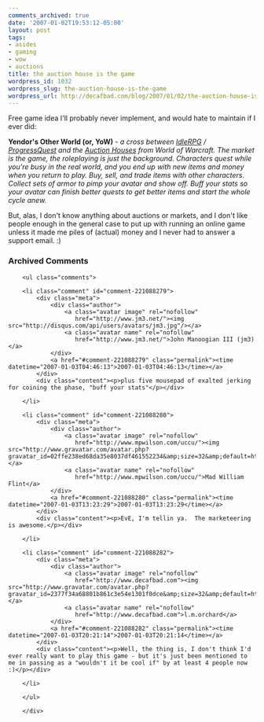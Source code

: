 ```yaml
---
comments_archived: true
date: '2007-01-02T19:53:12-05:00'
layout: post
tags:
- asides
- gaming
- wow
- auctions
title: the auction house is the game
wordpress_id: 1032
wordpress_slug: the-auction-house-is-the-game
wordpress_url: http://decafbad.com/blog/2007/01/02/the-auction-house-is-the-game
---
```

Free game idea I'll probably never implement, and would hate to maintain if I ever did:

**Yendor's Other World (or, YoW)** - *a cross between [IdleRPG][] / [ProgressQuest][pq] and the [Auction Houses][ah] from World of Warcraft.  The market is the game, the roleplaying is just the background.  Characters quest while you're busy in the real world, and you end up with new items and money when you return to play.  Buy, sell, and trade items with other characters.  Collect sets of armor to pimp your avatar and show off.  Buff your stats so your avatar can finish better quests to get better items and start the whole cycle anew.*

But, alas, I don't know anything about auctions or markets, and I don't like people enough in the general case to put up with running an online game unless it made me piles of (actual) money and I never had to answer a support email.  :)

[IdleRPG]: http://jotun.ultrazone.org/g7/
[pq]: http://www.progressquest.com/
[ah]: http://www.worldofwarcraft.com/info/basics/auctionhouses.shtml

<div id="comments" class="comments archived-comments">
            <h3>Archived Comments</h3>
            
        <ul class="comments">
            
        <li class="comment" id="comment-221088279">
            <div class="meta">
                <div class="author">
                    <a class="avatar image" rel="nofollow" 
                       href="http://www.jm3.net/"><img src="http://disqus.com/api/users/avatars/jm3.jpg"/></a>
                    <a class="avatar name" rel="nofollow" 
                       href="http://www.jm3.net/">John Manoogian III (jm3)</a>
                </div>
                <a href="#comment-221088279" class="permalink"><time datetime="2007-01-03T04:46:13">2007-01-03T04:46:13</time></a>
            </div>
            <div class="content"><p>plus five mousepad of exalted jerking for coining the phase, "buff your stats"</p></div>
            
        </li>
    
        <li class="comment" id="comment-221088280">
            <div class="meta">
                <div class="author">
                    <a class="avatar image" rel="nofollow" 
                       href="http://www.mpwilson.com/uccu/"><img src="http://www.gravatar.com/avatar.php?gravatar_id=02ffe238ed68da35e8037df461552234&amp;size=32&amp;default=http://mediacdn.disqus.com/1320279820/images/noavatar32.png"/></a>
                    <a class="avatar name" rel="nofollow" 
                       href="http://www.mpwilson.com/uccu/">Mad William Flint</a>
                </div>
                <a href="#comment-221088280" class="permalink"><time datetime="2007-01-03T13:23:29">2007-01-03T13:23:29</time></a>
            </div>
            <div class="content"><p>EvE, I'm tellin ya.  The marketeering is awesome.</p></div>
            
        </li>
    
        <li class="comment" id="comment-221088282">
            <div class="meta">
                <div class="author">
                    <a class="avatar image" rel="nofollow" 
                       href="http://www.decafbad.com"><img src="http://www.gravatar.com/avatar.php?gravatar_id=2377f34a68801b861c3e54e1301f0dce&amp;size=32&amp;default=http://mediacdn.disqus.com/1320279820/images/noavatar32.png"/></a>
                    <a class="avatar name" rel="nofollow" 
                       href="http://www.decafbad.com">l.m.orchard</a>
                </div>
                <a href="#comment-221088282" class="permalink"><time datetime="2007-01-03T20:21:14">2007-01-03T20:21:14</time></a>
            </div>
            <div class="content"><p>Well, the thing is, I don't think I'd ever really want to play this game - but it's just been mentioned to me in passing as a "wouldn't it be cool if" by at least 4 people now :)</p></div>
            
        </li>
    
        </ul>
    
        </div>
    